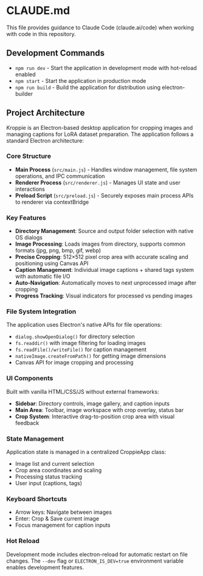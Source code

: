 # CLAUDE.md

This file provides guidance to Claude Code (claude.ai/code) when working with code in this repository.

## Development Commands

- `npm run dev` - Start the application in development mode with hot-reload enabled
- `npm start` - Start the application in production mode
- `npm run build` - Build the application for distribution using electron-builder

## Project Architecture

Kroppie is an Electron-based desktop application for cropping images and managing captions for LoRA dataset preparation. The application follows a standard Electron architecture:

### Core Structure
- **Main Process** (`src/main.js`) - Handles window management, file system operations, and IPC communication
- **Renderer Process** (`src/renderer.js`) - Manages UI state and user interactions
- **Preload Script** (`src/preload.js`) - Securely exposes main process APIs to renderer via contextBridge

### Key Features
- **Directory Management**: Source and output folder selection with native OS dialogs
- **Image Processing**: Loads images from directory, supports common formats (jpg, png, bmp, gif, webp)
- **Precise Cropping**: 512×512 pixel crop area with accurate scaling and positioning using Canvas API
- **Caption Management**: Individual image captions + shared tags system with automatic file I/O
- **Auto-Navigation**: Automatically moves to next unprocessed image after cropping
- **Progress Tracking**: Visual indicators for processed vs pending images

### File System Integration
The application uses Electron's native APIs for file operations:
- `dialog.showOpenDialog()` for directory selection
- `fs.readdir()` with image filtering for loading images
- `fs.readFile()/writeFile()` for caption management
- `nativeImage.createFromPath()` for getting image dimensions
- Canvas API for image cropping and processing

### UI Components
Built with vanilla HTML/CSS/JS without external frameworks:
- **Sidebar**: Directory controls, image gallery, and caption inputs
- **Main Area**: Toolbar, image workspace with crop overlay, status bar
- **Crop System**: Interactive drag-to-position crop area with visual feedback

### State Management
Application state is managed in a centralized CroppieApp class:
- Image list and current selection
- Crop area coordinates and scaling
- Processing status tracking
- User input (captions, tags)

### Keyboard Shortcuts
- Arrow keys: Navigate between images
- Enter: Crop & Save current image
- Focus management for caption inputs

### Hot Reload
Development mode includes electron-reload for automatic restart on file changes. The `--dev` flag or `ELECTRON_IS_DEV=true` environment variable enables development features.